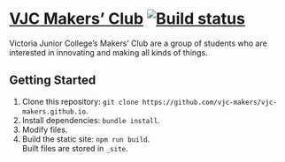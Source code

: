 # [VJC Makers’ Club](https://vjc-makers.github.io/) [![Build status](https://travis-ci.org/vjc-makers/vjc-makers.github.io.svg?branch=source)](https://travis-ci.org/vjc-makers/vjc-makers.github.io)

Victoria Junior College’s Makers’ Club are a group of students who are interested in innovating and making all kinds of things.

## Getting Started

1. Clone this repository: `git clone https://github.com/vjc-makers/vjc-makers.github.io`.
1. Install dependencies: `bundle install`.
1. Modify files.
1. Build the static site: `npm run build`.  
   Built files are stored in `_site`.
